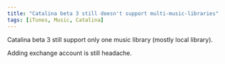 ```yaml
---
title: "Catalina beta 3 still doesn't support multi-music-libraries"
tags: [iTunes, Music, Catalina]
---
```


Catalina beta 3 still support only one music library (mostly local library). 

Adding exchange account is still headache.